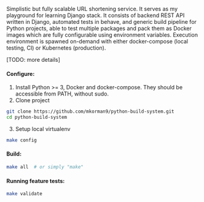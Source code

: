Simplistic but fully scalable URL shortening service. It serves as my playground for learning Django stack.
It consists of backend REST API written in Django, automated tests in behave, 
and generic build pipeline for Python projects, able to test multiple packages and 
pack them as Docker images which are fully configurable using environment variables.
Execution environment is spawned on-demand with either docker-compose (local testing, CI) or Kubernetes (production).

[TODO: more details]

#### Configure:
1. Install Python >= 3, Docker and docker-compose. They should be accessible from PATH, without sudo.
2. Clone project
```bash
git clone https://github.com/mkorman9/python-build-system.git
cd python-build-system
```
3. Setup local virtualenv
```bash
make config
```

#### Build:
```bash
make all  # or simply "make"
```

#### Running feature tests:
```bash
make validate
```
